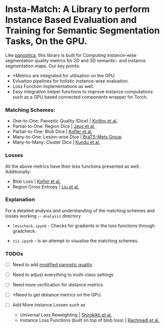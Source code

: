 # Insta-Match: A Library to perform Instance Based Evaluation and Training for Semantic Segmentation Tasks, On the GPU. 

Like [panoptica](https://github.com/BrainLesion/panoptica/tree/main), this library is built for Computing instance-wise segmentation quality metrics for 2D and 3D semantic- and instance segmentation maps. Our key points:

- *Metrics are integrated for utilisation on the GPU. 
- Evluation pipelines for holistic instance-wise evaluation.
- Loss Function implementations as well.
- Easy integration helper functions to improve instance computations such as a GPU based connected components wrapper for Torch.

### Matching Schemes:

- One-to-One: Panoptic Quality (Dice) | [Kirillov et al.](https://arxiv.org/abs/1801.00868)
- Partial-to-One: Region Dice | [Jaus et al.](https://arxiv.org/abs/2410.18684)
- Partial-to-One: Blob Dice | [Kofler et al.](https://arxiv.org/abs/2205.08209)
- Many-to-One: Lesion-wise Dice | [BraTS-Mets Group](https://github.com/rachitsaluja/BraTS-2023-Metrics)
- Many-to-Many: Cluster Dice | [Kundu et al.]()

### Losses

All the above metrics have their loss functions presented as well. Additionally:

- Blob Loss | [Kofler et al.](https://arxiv.org/abs/2205.08209)
- Region Cross Entropy | [Liu et al.](https://arxiv.org/abs/2104.08717)

### Explanation

For a detailed analysis and understanding of the matching schemes and losses working -- `analysis` directory

- `losscheck.ipynb` - Checks for gradients in the loss functions through gradcheck.

- `viz.ipynb` - Is an attempt to visualise the matching schemes.

### TODOs

- [ ] Need to add [modified panoptic quality](https://lightning.ai/docs/torchmetrics/stable/detection/modified_panoptic_quality.html)

- [ ] Need to adjust everything to multi-class settings

- [ ] Need more verification for distance metrics

- [ ] *Need to get distance metrics on the GPU.

- [ ] Add More Instance Losses such as 

    - Universal Loss Reweighting | [Shirokikh et al.](https://arxiv.org/abs/2007.10033)
    - Instance Loss Functions (built on top of blob loss) | [Rachmadi et al.](https://www.sciencedirect.com/science/article/pii/S0010482524004980)